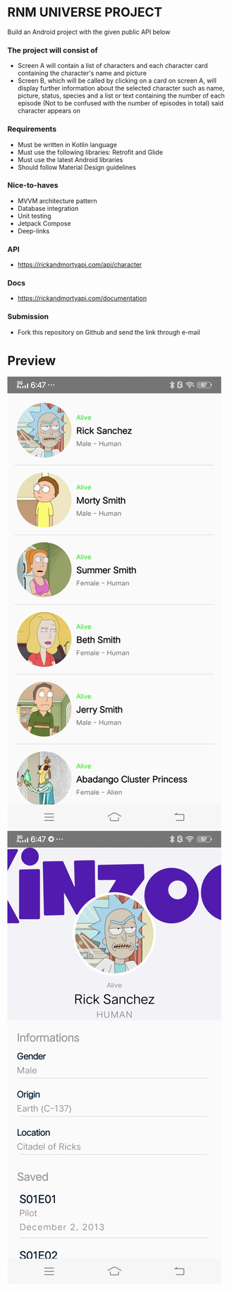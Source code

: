 # RNM UNIVERSE PROJECT #

Build an Android project with the given public API below

### The project will consist of  ###

* Screen A will contain a list of characters and each character card containing the character's name and picture
* Screen B, which will be called by clicking on a card on screen A, will display further information about the selected character such as name, picture, status, species and a list or text containing the number of each episode (Not to be confused with the number of episodes in total) said character appears on

### Requirements ###

* Must be written in Kotlin language
* Must use the following libraries: Retrofit and Glide
* Must use the latest Android libraries
* Should follow Material Design guidelines

### Nice-to-haves ###

* MVVM architecture pattern
* Database integration
* Unit testing
* Jetpack Compose
* Deep-links

### API ###

* https://rickandmortyapi.com/api/character

### Docs ###

* https://rickandmortyapi.com/documentation

### Submission ###

* Fork this repository on Github and send the link through e-mail

# Preview

![SC1](https://github.com/VimalPatel14/kinzoo-android-challenge/blob/main/Screen_1.jpg)      ![SC2](https://github.com/VimalPatel14/kinzoo-android-challenge/blob/main/Screen_2.jpg)

